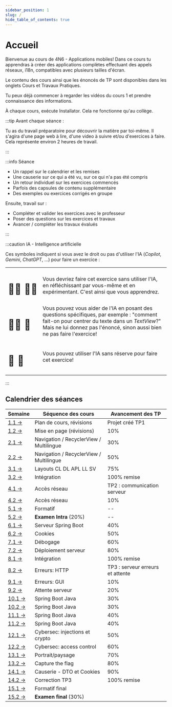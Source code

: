 ```yaml
---
sidebar_position: 1
slug: /
hide_table_of_contents: true
---
```


# Accueil

<Row>

<Column>

Bienvenue au cours de 4N6 - Applications mobiles! Dans ce cours tu apprendras à créer des applications complètes effectuant des appels réseaux, i18n, compatibles avec plusieurs tailles d'écran.

Le contenu des cours ainsi que les énoncés de TP sont disponibles dans les onglets Cours et Travaux Pratiques.

Tu peux déjà commencer à regarder les vidéos du cours 1 et prendre connaissance des informations.

À chaque cours, exécute Installator. Cela ne fonctionne qu'au collège.


:::tip Avant chaque séance :

Tu as du travail préparatoire pour découvrir la matière par toi-même. Il s'agira d'une page web à lire, d'une video à suivre et/ou d'exercices à faire. Cela représente environ 2 heures de travail.

:::

:::info Séance

- Un rappel sur le calendrier et les remises
- Une causerie sur ce qui a été vu, sur ce qui n'a pas été compris
- Un retour individuel sur les exercices commencés
- Parfois des capsules de contenu supplémentaire
- Des exemples ou exercices corrigés en groupe

Ensuite, travail sur :

- Compléter et valider les exercices avec le professeur
- Poser des questions sur les exercices et travaux
- Avancer / compléter les travaux évalués

:::

:::caution IA - Intelligence artificielle

Ces symboles indiquent si vous avez le droit ou pas d'utiliser l'IA (*Copilot*, *Gemini*, *ChatGPT*, ...) pour faire un exercice :

| | |
| --- | --- |
| <h1>👨‍🎓&nbsp;👨‍🎓</h1> | Vous devriez faire cet exercice sans utiliser l'IA, en réfléchissant par vous-même et en expérimentant. C'est ainsi que vous apprendrez. |
| <h1>👨‍🎓&nbsp;🤖</h1> | Vous pouvez vous aider de l'IA en posant des questions spécifiques, par exemple : "comment fait-on pour centrer du texte dans un *TextView*?" Mais ne lui donnez pas l'énoncé, sinon aussi bien ne pas faire l'exercice! |
| <h1>🤖&nbsp;🤖</h1> | Vous pouvez utiliser l'IA sans réserve pour faire cet exercice! |

:::

</Column>
 


<Column>

## Calendrier des séances


| Semaine                             | Séquence des cours             | Avancement des TP                |
|-------------------------------------|-------------------------------|----------------------------------|
| [1.1 →](cours/revision)             | Plan de cours, révisions      | Projet créé TP1                                |
| [1.2 →](cours/mise-en-page)         | Mise en page (révisions)      | 10%                  |
| [2.1 →](cours/recycler-view)        | Navigation / RecyclerView / Multilingue    | 30%                              |
| [2.2 →](cours/recycler-view)        | Navigation / RecyclerView / Multilingue    | 50%                           |
| [3.1 →](cours/layout)               | Layouts CL DL APL LL SV       | 75%                              |
| [3.2 →](cours/integration)          | Intégration                   | 100% remise                      |
| [4.1 →](cours/http)                 | Accès réseau                  | TP2 : communication serveur      |
| [4.2 →](cours/http)                 | Accès réseau                  | 10%                              |
| [5.1 →](cours/formatif-intra)       | Formatif                      | --                               |
| [5.2 →](cours/examen)               | **Examen Intra** (20%)        | --                               |
| [6.1 →](cours/spring)               | Serveur Spring Boot           | 40%                              |
| [6.2 →](cours/cookies)              | Cookies                       | 50%                              |
| [7.1 →](cours/debogage)             | Débogage                      | 60%                              |
| [7.2 →](cours/deploiement)          | Déploiement serveur           | 80%                              |
| [8.1 →](cours/integration)          | Intégration                   | 100% remise                      |
| [8.2 →](cours/erreur-http)          | Erreurs: HTTP                 | TP3 : serveur erreurs et attente |
| [9.1 →](cours/erreur-gui)          | Erreurs: GUI                  | 10%                              |
| [9.2 →](cours/attente-serveur)     | Attente serveur               | 20%                              |
| [10.1 →](cours/spring-java)           | Spring Boot Java              | 30%                              |
| [10.2 →](cours/spring-java)          | Spring Boot Java              | 30%                              |
| [11.1 →](cours/spring-java)          | Spring Boot Java              | 40%                              |
| [11.2 →](cours/spring-java)          | Spring Boot Java              | 40%                              |
| [12.1 →](cours/injection)           | Cybersec: injections et crypto | 50%                              |
| [12.2 →](cours/controle-acces)      | Cybersec: access control      | 60%                              |
| [13.1 →](cours/orientation-taille)  | Portrait/paysage              | 70%                              |
| [13.2 →](cours/ctf)                 | Capture the flag              | 80%                              |
| [14.1 →](cours/causerie-dto-cookie) | Causerie - DTO et Cookies     | 90%                              |
| [14.2 →](cours/correction-tp3)      | Correction TP3                | 100% remise                      |
| [15.1 →](cours/formatif-final)      | Formatif final                |                                  |
| [15.2 →](cours/examen)              | **Examen final** (30%)        |                                  |



</Column>

</Row>
